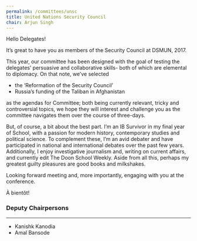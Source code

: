 ```yaml
---
permalink: /committees/unsc
title: United Nations Security Council
chair: Arjun Singh
---
```


Hello Delegates!

It’s great to have you as members of the Security Council at DSMUN, 2017.

This year, our committee has been designed with the goal of testing the delegates’ persuasive and collaborative skills- both of which are elemental to diplomacy. On that note, we’ve selected

- the ‘Reformation of the Security Council’
- Russia’s funding of the Taliban in Afghanistan

as the agendas for Committee; both being currently relevant, tricky and controversial topics, we hope they will interest and challenge you as the committee navigates them over the course of three-days.

But, of course, a bit about the best part. I’m an IB Survivor in my final year of School, with a passion for modern history, contemporary studies and political science. To complement these, I’m an avid debater and have participated in national and international debates over the past few years. Additionally, I enjoy investigative journalism and, writing on current affairs, and currently edit The Doon School Weekly. Aside from all this, perhaps my greatest guilty pleasures are good books and milkshakes.

Looking forward meeting and, more importantly, engaging with you at the conference.

À bientôt!

### Deputy Chairpersons
<hr>

- Kanishk Kanodia
- Amal Bansode
